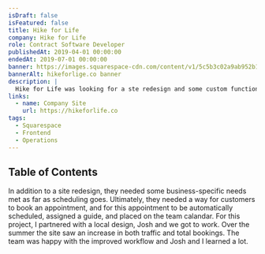 ```yaml
---
isDraft: false
isFeatured: false
title: Hike for Life
company: Hike for Life
role: Contract Software Developer
publishedAt: 2019-04-01 00:00:00
endedAt: 2019-07-01 00:00:00
banner: https://images.squarespace-cdn.com/content/v1/5c5b3c02a9ab952b14c9f379/1551228679985-WZAL1ZX7OPS4AVDMKUO4/ClearLogoNB.png?format=500w
bannerAlt: hikeforlige.co banner
description: |
  Hike for Life was looking for a ste redesign and some custom functionality to handle the growing online reservations portion of their business.
links:
  - name: Company Site
    url: https://hikeforlife.co
tags:
  - Squarespace
  - Frontend
  - Operations
---
```


## Table of Contents

In addition to a site redesign, they needed some business-specific needs met as far as scheduling goes. Ultimately, they needed a way for customers to book an appointment, and for this appointment to be automatically scheduled, assigned a guide, and placed on the team calandar. For this project, I partnered with a local design, Josh and we got to work. Over the summer the site saw an increase in both traffic and total bookings. The team was happy with the improved workflow and Josh and I learned a lot.
